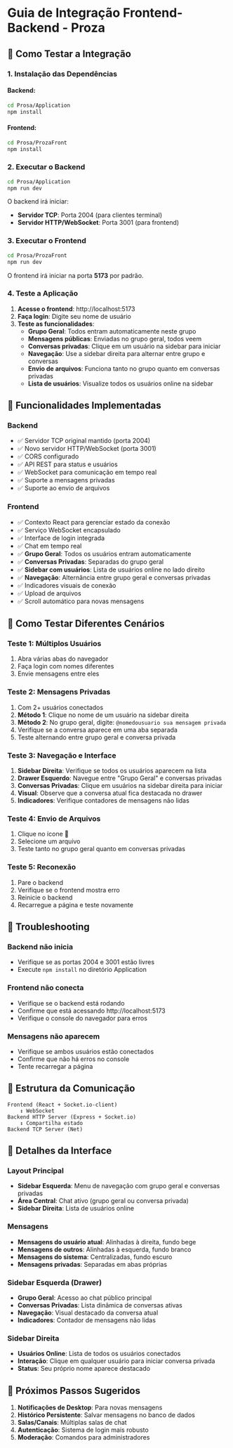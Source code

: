 # Guia de Integração Frontend-Backend - Proza

## 🚀 Como Testar a Integração

### 1. Instalação das Dependências

#### Backend:
```bash
cd Prosa/Application
npm install
```

#### Frontend:
```bash
cd Prosa/ProzaFront
npm install
```

### 2. Executar o Backend

```bash
cd Prosa/Application
npm run dev
```

O backend irá iniciar:
- **Servidor TCP**: Porta 2004 (para clientes terminal)
- **Servidor HTTP/WebSocket**: Porta 3001 (para frontend)

### 3. Executar o Frontend

```bash
cd Prosa/ProzaFront
npm run dev
```

O frontend irá iniciar na porta **5173** por padrão.

### 4. Teste a Aplicação

1. **Acesse o frontend**: http://localhost:5173
2. **Faça login**: Digite seu nome de usuário
3. **Teste as funcionalidades**:
   - **Grupo Geral**: Todos entram automaticamente neste grupo
   - **Mensagens públicas**: Enviadas no grupo geral, todos veem
   - **Conversas privadas**: Clique em um usuário na sidebar para iniciar
   - **Navegação**: Use a sidebar direita para alternar entre grupo e conversas
   - **Envio de arquivos**: Funciona tanto no grupo quanto em conversas privadas
   - **Lista de usuários**: Visualize todos os usuários online na sidebar

## 🔧 Funcionalidades Implementadas

### Backend
- ✅ Servidor TCP original mantido (porta 2004)
- ✅ Novo servidor HTTP/WebSocket (porta 3001)
- ✅ CORS configurado
- ✅ API REST para status e usuários
- ✅ WebSocket para comunicação em tempo real
- ✅ Suporte a mensagens privadas
- ✅ Suporte ao envio de arquivos

### Frontend
- ✅ Contexto React para gerenciar estado da conexão
- ✅ Serviço WebSocket encapsulado
- ✅ Interface de login integrada
- ✅ Chat em tempo real
- ✅ **Grupo Geral**: Todos os usuários entram automaticamente
- ✅ **Conversas Privadas**: Separadas do grupo geral
- ✅ **Sidebar com usuários**: Lista de usuários online no lado direito
- ✅ **Navegação**: Alternância entre grupo geral e conversas privadas
- ✅ Indicadores visuais de conexão
- ✅ Upload de arquivos
- ✅ Scroll automático para novas mensagens

## 🎯 Como Testar Diferentes Cenários

### Teste 1: Múltiplos Usuários
1. Abra várias abas do navegador
2. Faça login com nomes diferentes
3. Envie mensagens entre eles

### Teste 2: Mensagens Privadas
1. Com 2+ usuários conectados
2. **Método 1**: Clique no nome de um usuário na sidebar direita
3. **Método 2**: No grupo geral, digite: `@nomedousuario sua mensagem privada`
4. Verifique se a conversa aparece em uma aba separada
5. Teste alternando entre grupo geral e conversa privada

### Teste 3: Navegação e Interface
1. **Sidebar Direita**: Verifique se todos os usuários aparecem na lista
2. **Drawer Esquerdo**: Navegue entre "Grupo Geral" e conversas privadas
3. **Conversas Privadas**: Clique em usuários na sidebar direita para iniciar
4. **Visual**: Observe que a conversa atual fica destacada no drawer
5. **Indicadores**: Verifique contadores de mensagens não lidas

### Teste 4: Envio de Arquivos
1. Clique no ícone 📎
2. Selecione um arquivo
3. Teste tanto no grupo geral quanto em conversas privadas

### Teste 5: Reconexão
1. Pare o backend
2. Verifique se o frontend mostra erro
3. Reinicie o backend
4. Recarregue a página e teste novamente

## 🐛 Troubleshooting

### Backend não inicia
- Verifique se as portas 2004 e 3001 estão livres
- Execute `npm install` no diretório Application

### Frontend não conecta
- Verifique se o backend está rodando
- Confirme que está acessando http://localhost:5173
- Verifique o console do navegador para erros

### Mensagens não aparecem
- Verifique se ambos usuários estão conectados
- Confirme que não há erros no console
- Tente recarregar a página

## 📡 Estrutura da Comunicação

```
Frontend (React + Socket.io-client)
    ↕ WebSocket
Backend HTTP Server (Express + Socket.io)
    ↕ Compartilha estado
Backend TCP Server (Net)
```

## 🎨 Detalhes da Interface

### Layout Principal
- **Sidebar Esquerda**: Menu de navegação com grupo geral e conversas privadas
- **Área Central**: Chat ativo (grupo geral ou conversa privada)
- **Sidebar Direita**: Lista de usuários online

### Mensagens
- **Mensagens do usuário atual**: Alinhadas à direita, fundo bege
- **Mensagens de outros**: Alinhadas à esquerda, fundo branco
- **Mensagens do sistema**: Centralizadas, fundo escuro
- **Mensagens privadas**: Separadas em abas próprias

### Sidebar Esquerda (Drawer)
- **Grupo Geral**: Acesso ao chat público principal
- **Conversas Privadas**: Lista dinâmica de conversas ativas
- **Navegação**: Visual destacado da conversa atual
- **Indicadores**: Contador de mensagens não lidas

### Sidebar Direita
- **Usuários Online**: Lista de todos os usuários conectados
- **Interação**: Clique em qualquer usuário para iniciar conversa privada
- **Status**: Seu próprio nome aparece destacado

## 🔄 Próximos Passos Sugeridos

1. **Notificações de Desktop**: Para novas mensagens
2. **Histórico Persistente**: Salvar mensagens no banco de dados
3. **Salas/Canais**: Múltiplas salas de chat
4. **Autenticação**: Sistema de login mais robusto
5. **Moderação**: Comandos para administradores
